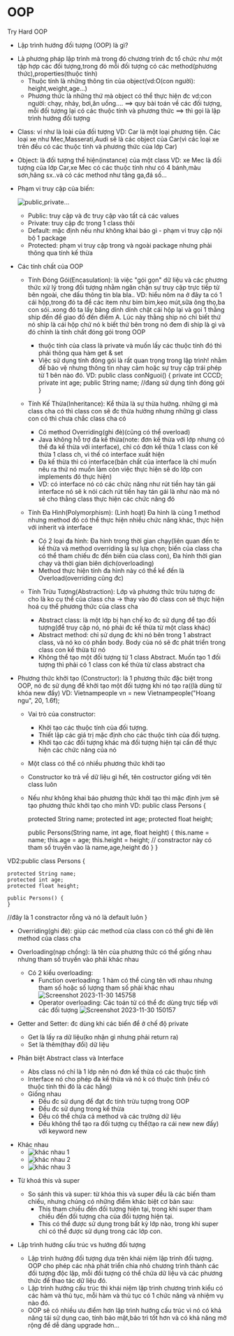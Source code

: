 # OOP
Try Hard OOP

* Lập trình hướng đối tượng (OOP) là gì?
- Là phương pháp lập trình mà trong đó chương trình đc tổ chức như một tập hợp các đối tượng,trong đó mỗi
  đối tượng có các method(phương thức),properties(thuộc tính)
  + Thuộc tính là những thông tin của object(vd:O(con người): height,weight,age...)
  + Phương thức là những thứ mà object có thể thực hiện đc
    vd:con người: chạy, nhảy, bơi,ăn uống....
    ==> quy bài toán về các đối tượng, mỗi đối tượng lại có các thuộc tính và phương thức ==> thì gọi là lập trình hướng đối tượng
    
* Class: ví như là loài của đối tượng
  VD: Car là một loại phương tiện. Các loại xe như Mec,Masserati,Audi sẽ là các object của Car(vì các loại xe trên đều có các thuộc tính và phương thức của lớp Car)

* Object: là đối tượng thể hiện(instance) của một class
VD: xe Mec là đối tượng của lớp Car,xe Mec có các thuộc tính như có 4 bánh,màu sơn,hãng sx..và có các method như tăng ga,đá số...

* Phạm vi truy cập của biến:

   ![public,private...](https://github.com/nonghoangls/OOP/assets/85739308/7ef08ac0-922a-4744-823d-19feb3e623b5)

  - Public: truy cập và đc truy cập vào tất cả các values
  - Private: truy cập đc trong 1 class thôi
  - Default: mặc định nếu như không khai báo gì - phạm vi truy cập nội bộ 1 package
  - Protected: phạm vi truy cập trong và ngoài package nhưng phải thông qua tính kế thừa

* Các tính chất của OOP
  - Tính Đóng Gói(Encasulation): là việc "gói gọn" dữ liệu và các phương thức xử lý trong đối tượng nhằm ngăn chặn sự truy cập trực tiếp từ bên ngoài, che dấu thông tin bla bla..
    VD: hiểu nôm na ở đây ta có 1 cái hộp,trong đó ta để các item như bim bim,kẹo mút,sữa ông thọ,ba con sói..xong đó ta lấy băng dính dính chặt cái hộp lại và gọi 1 thằng ship đến để giao đồ đến điểm A. Lúc này thằng ship nó chỉ biết thứ nó ship là cái hộp chứ nó k biết thứ bên trong nó đem đi ship là gì và đó chính là tính chất đóng gói trong OOP
    + thuộc tính của class là private và muốn lấy các thuộc tính đó thì phải thông qua hàm get & set
    + Việc sử dụng tính đóng gói là rất quan trọng trong lập trình! nhằm để bảo vệ nhưng thông tin nhạy cảm hoặc sự truy cập trái phép từ 1 bên nào đó.
  VD: public class conNguoi() {
           private int CCCD;
           private int age;
           public String name;
           //đang sử dụng tính đóng gói
}
      
  - Tính Kế Thừa(Inheritance): Kể thừa là sự thừa hưởng. những gì mà class cha có thì class con sẽ đc thừa hưởng nhưng những gì class con có thì chưa chắc class cha có
    + Có method Overriding(ghi đè)(cũng có thể overload)
    + Java không hỗ trợ đa kế thừa(note: đơn kế thừa với lớp nhưng có thể đa kế thừa với interface), chỉ có đơn kế thừa 1 class con kế thừa 1 class ch, vì thế có interface xuất hiện
    + Đa kế thừa thì có interface(bản chất của interface là chỉ muốn nêu ra thứ nó muốn làm còn việc thực hiện sẽ do lớp con implements đó thực hiện)
    + VD: có interface nó có các chức năng như rút tiền hay tán gái
          interface nó sẽ k nói cách rút tiền hay tán gái là như nào mà nó sẽ cho thằng class thực hiện các chức năng đó
    
  - Tính Đa Hình(Polymorphism): (Linh hoạt) Đa hình là cùng 1 method nhưng method đó có thể thực hiện nhiều chức năng khác, thực hiện với inherit và interface
    + Có 2 loại đa hình: Đa hình trong thời gian chạy(liên quan đến tc kế thừa và method overriding là sự lựa chọn; biến của class cha có thể tham chiếu đc đến biến của class con), Đa hình thời gian chạy và thời gian biên dịch(overloading)
    + Method thực hiện tính đa hình này có thể kể đến là Overload(overriding cũng đc)
      
  - Tính Trừu Tượng(Abstraction): Lớp và phương thức trừu tượng đc cho là ko cụ thể của class cha -> thay vào đó class con sẽ thực hiện hoá cụ thể phương thức của class cha
    + Abstract class: là một lớp bị hạn chế ko đc sử dụng để tạo đối tượng(để truy cập nó, nó phải đc kế thừa từ một class khác)
    + Abstract method: chỉ sử dụng đc khi nó bên trong 1 abstract class, và nó ko có phần body. Body của nó sẽ đc phát triển trong class con kế thừa từ nó
    + Không thể tạo một đối tượng từ 1 class Abstract. Muốn tạo 1 đối tượng thì phải có 1 class con kế thừa từ class abstract cha
   
* Phương thức khởi tạo (Constructor): là 1 phương thức đặc biệt trong OOP, nó đc sử dụng để khởi tạo một đối tượng khi nó tạo ra((là dùng từ khóa new đấy)
  VD: Vietnampeople vn = new Vietnampeople("Hoang ngu", 20, 1.6f);
  - Vai trò của constructor:
    + Khởi tạo các thuộc tính của đối tượng.
    + Thiết lập các giá trị mặc định cho các thuộc tính của đối tượng.
    + Khởi tạo các đối tượng khác mà đối tượng hiện tại cần để thực hiện các chức năng của nó
    
  - Một class có thể có nhiều phương thức khởi tạo
  -  Constructor ko trả về dữ liệu gì hết, tên costructor giống với tên class luôn
  - Nếu như không khai báo phương thức khởi tạo thì mặc định jvm sẽ tạo phương thức khởi tạo cho mình
 VD: public class Persons {

	protected String name;
	protected int age;
	protected float height;
	
	public Persons(String name, int age, float height) {
		this.name = name;
		this.age = age;
		this.height = height;
//  constractor này có tham số truyền vào là name,age,height đó
	}
 }

 VD2:public class Persons {

	protected String name;
	protected int age;
	protected float height;
	
	public Persons() {
	}
 //đây là 1 constractor rỗng và nó là default luôn
 }

 * Overriding(ghi đè): giúp các method của class con có thể ghi đè lên method của class cha
 * Overloading(nạp chồng): là tên của phương thức có thể giống nhau nhưng tham số truyền vào phải khác nhau
   - Có 2 kiểu overloading:
     + Function overloading: 1 hàm có thể cùng tên với nhau nhưng tham số hoặc số lượng tham số phải khác nhau
       ![Screenshot 2023-11-30 145758](https://github.com/nonghoangls/OOP/assets/85739308/bfce9388-5502-43e3-bcd7-ce04c5503ed6)
     + Operator overloading: Các toán tử có thể đc dùng trực tiếp với các đối tượng
       ![Screenshot 2023-11-30 150157](https://github.com/nonghoangls/OOP/assets/85739308/3cc6131a-9c50-482b-b295-d79b30a2b6ed)


 * Getter and Setter: đc dùng khi các biến để ở chế độ private
   + Get là lấy ra dữ liệu(ko nhận gì nhưng phải return ra)
   + Set là thêm(thay đổi) dữ liệu
* Phân biệt Abstract class và Interface
  - Abs class nó chỉ là 1 lớp nên nó đơn kế thừa có các thuộc tính
  - Interface nó cho phép đa kế thừa và nó k có thuộc tính (nếu có thuộc tính thì đó là các hằng)
  - Giống nhau
    + Đều đc sử dụng để đạt đc tính trừu tượng trong OOP
    + Đều đc sử dụng trong kế thừa
    + Đều có thể chứa cả method và các trường dữ liệu
    + Đều không thể tạo ra đối tượng cụ thể(tạo ra cái new new đấy) với keyword new
- Khác nhau
  + ![khác nhau 1](https://github.com/nonghoangls/OOP/assets/85739308/229515a8-b283-44ec-a689-83d99e003cad)
  + ![khác nhau 2](https://github.com/nonghoangls/OOP/assets/85739308/ea733dc4-fb28-4380-8406-6b56ac057f83)
  + ![khác nhau 3](https://github.com/nonghoangls/OOP/assets/85739308/bb0e4556-31ea-43bf-9bcc-d12edd995cd3)
* Từ khoá this và super
  - So sánh this và super: từ khóa this và super đều là các biến tham chiếu, nhưng chúng có những điểm khác biệt cơ bản sau:
    + This tham chiếu đến đối tượng hiện tại, trong khi super tham chiếu đến đối tượng cha của đối tượng hiện tại.
    + This có thể được sử dụng trong bất kỳ lớp nào, trong khi super chỉ có thể được sử dụng trong các lớp con.


* Lập trình hướng cấu trúc vs hướng đối tượng
  - Lập trình hướng đối tượng dựa trên khái niệm lập trình đối tượng. OOP cho phép các nhà phát triển chia nhỏ chương trình thành các đối tượng độc lập, mỗi đối tượng có thể chứa dữ 
    liệu và các phương thức để thao tác dữ liệu đó.
  - Lập trình hướng cấu trúc thì khái niệm lập trình chương trình kiểu có các hàm và thủ tục, mỗi hàm và thủ tục có 1 chức năng và nhiệm vụ nào đó.
  - OOP sẽ có nhiều ưu điểm hơn lập trình hướng cấu trúc vì nó có khả năng tái sử dụng cao, tính bảo mật,bảo trì tốt hơn và có khả năng mở rộng để dễ dàng upgrade hơn...






    
